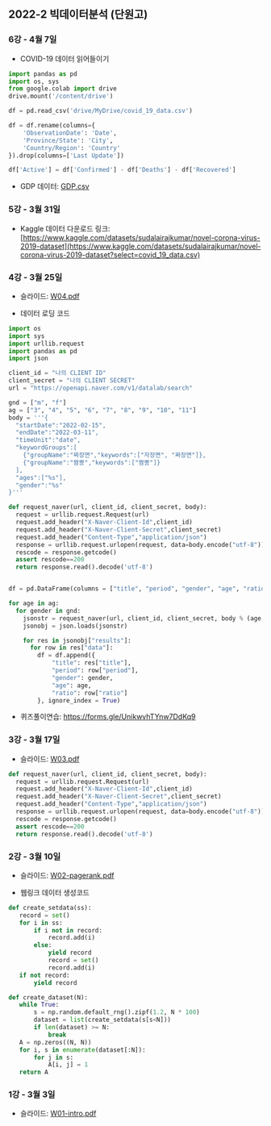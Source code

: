 ## 2022-2 빅데이터분석 (단원고)

### 6강 - 4월 7일

* COVID-19 데이터 읽어들이기

```python
import pandas as pd
import os, sys
from google.colab import drive
drive.mount('/content/drive')

df = pd.read_csv('drive/MyDrive/covid_19_data.csv')

df = df.rename(columns={
    'ObservationDate': 'Date',
    'Province/State': 'City',
    'Country/Region': 'Country'
}).drop(columns=['Last Update'])

df['Active'] = df['Confirmed'] - df['Deaths'] - df['Recovered']
```

* GDP 데이터: [GDP.csv](https://github.com/nongaussian/class-2022-danwon/files/8426816/GDP.csv)


### 5강 - 3월 31일

* Kaggle 데이터 다운로드 링크: [https://www.kaggle.com/datasets/sudalairajkumar/novel-corona-virus-2019-dataset](https://www.kaggle.com/datasets/sudalairajkumar/novel-corona-virus-2019-dataset?select=covid_19_data.csv)

### 4강 - 3월 25일

* 슬라이드: [W04.pdf](https://github.com/nongaussian/class-2022-danwon/files/8359802/W04.pdf)

* 데이터 로딩 코드

```python
import os
import sys
import urllib.request
import pandas as pd
import json

client_id = "나의 CLIENT ID"
client_secret = "나의 CLIENT SECRET"
url = "https://openapi.naver.com/v1/datalab/search"

gnd = ["m", "f"]
ag = ["3", "4", "5", "6", "7", "8", "9", "10", "11"]
body = '''{
  "startDate":"2022-02-15",
  "endDate":"2022-03-11",
  "timeUnit":"date",
  "keywordGroups":[
    {"groupName":"짜장면","keywords":["자장면", "짜장면"]},
    {"groupName":"짬뽕","keywords":["짬뽕"]}
  ],
  "ages":["%s"],
  "gender":"%s"
}'''

def request_naver(url, client_id, client_secret, body):
  request = urllib.request.Request(url)
  request.add_header("X-Naver-Client-Id",client_id)
  request.add_header("X-Naver-Client-Secret",client_secret)
  request.add_header("Content-Type","application/json")
  response = urllib.request.urlopen(request, data=body.encode("utf-8"))
  rescode = response.getcode()
  assert rescode==200
  return response.read().decode('utf-8')


df = pd.DataFrame(columns = ["title", "period", "gender", "age", "ratio"])

for age in ag:
  for gender in gnd:
    jsonstr = request_naver(url, client_id, client_secret, body % (age, gender))
    jsonobj = json.loads(jsonstr)

    for res in jsonobj["results"]:
      for row in res["data"]:
        df = df.append({
            "title": res["title"],
            "period": row["period"], 
            "gender": gender,
            "age": age,
            "ratio": row["ratio"]
        }, ignore_index = True)
```

* 퀴즈풀이연습: https://forms.gle/UnikwvhTYnw7DdKq9

### 3강 - 3월 17일

* 슬라이드: [W03.pdf](https://github.com/nongaussian/class-2022-danwon/files/8304209/W03.pdf)

```python
def request_naver(url, client_id, client_secret, body):
  request = urllib.request.Request(url)
  request.add_header("X-Naver-Client-Id",client_id)
  request.add_header("X-Naver-Client-Secret",client_secret)
  request.add_header("Content-Type","application/json")
  response = urllib.request.urlopen(request, data=body.encode("utf-8"))
  rescode = response.getcode()
  assert rescode==200
  return response.read().decode('utf-8')
```

### 2강 - 3월 10일

- 슬라이드: [W02-pagerank.pdf](https://github.com/nongaussian/class-2022-danwon/files/8228465/W02-pagerank.pdf)

- 웹링크 데이터 생성코드

 ```python
 def create_setdata(ss):
    record = set()
    for i in ss:
        if i not in record:
            record.add(i)
        else:
            yield record
            record = set()
            record.add(i)
    if not record:
        yield record
 
 def create_dataset(N):
    while True:
        s = np.random.default_rng().zipf(1.2, N * 100)
        dataset = list(create_setdata(s[s<N]))
        if len(dataset) >= N:
            break
    A = np.zeros((N, N))
    for i, s in enumerate(dataset[:N]):
        for j in s:
            A[i, j] = 1
    return A
 ```

### 1강 - 3월 3일

- 슬라이드: [W01-intro.pdf](https://github.com/nongaussian/class-2022-danwon/files/8160209/W01-intro.pdf)

<style>
  .footer {
    display: none;
  }
</style>

